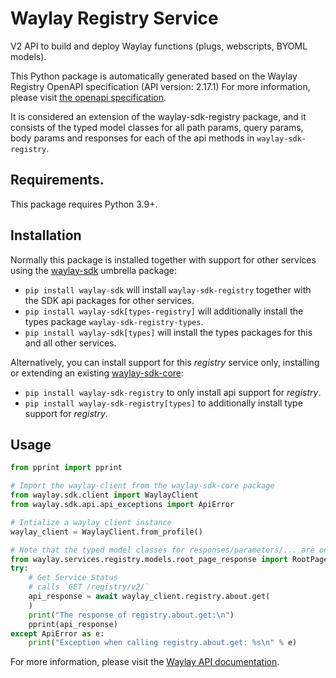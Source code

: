 # Waylay Registry Service
V2 API to build and deploy Waylay functions (plugs, webscripts, BYOML models).

This Python package is automatically generated based on the 
Waylay Registry OpenAPI specification (API version: 2.17.1)
For more information, please visit [the openapi specification](https://docs.waylay.io/openapi/public/redocly/registry.html).

It is considered an extension of the waylay-sdk-registry package, and it consists of the typed model classes for all path params, query params, body params and responses for each of the api methods in `waylay-sdk-registry`.

## Requirements.
This package requires Python 3.9+.

## Installation

Normally this package is installed together with support for other services using the [waylay-sdk](https://pypi.org/project/waylay-sdk/) umbrella package:
* `pip install waylay-sdk` will install `waylay-sdk-registry` together with the SDK api packages for other services.
* `pip install waylay-sdk[types-registry]` will additionally install the types package `waylay-sdk-registry-types`.
* `pip install waylay-sdk[types]` will install the types packages for this and all other services.

Alternatively, you can install support for this _registry_ service only, installing or extending an existing [waylay-sdk-core](https://pypi.org/project/waylay-sdk-core/):

- `pip install waylay-sdk-registry` to only install api support for _registry_.
- `pip install waylay-sdk-registry[types]` to additionally install type support for _registry_.

## Usage

```python
from pprint import pprint

# Import the waylay-client from the waylay-sdk-core package
from waylay.sdk.client import WaylayClient
from waylay.sdk.api.api_exceptions import ApiError

# Intialize a waylay client instance
waylay_client = WaylayClient.from_profile()

# Note that the typed model classes for responses/parameters/... are only available when `waylay-sdk-registry-types` is installed
from waylay.services.registry.models.root_page_response import RootPageResponse
try:
    # Get Service Status
    # calls `GET /registry/v2/`
    api_response = await waylay_client.registry.about.get(
    )
    print("The response of registry.about.get:\n")
    pprint(api_response)
except ApiError as e:
    print("Exception when calling registry.about.get: %s\n" % e)
```


For more information, please visit the [Waylay API documentation](https://docs.waylay.io/#/api/?id=software-development-kits).

